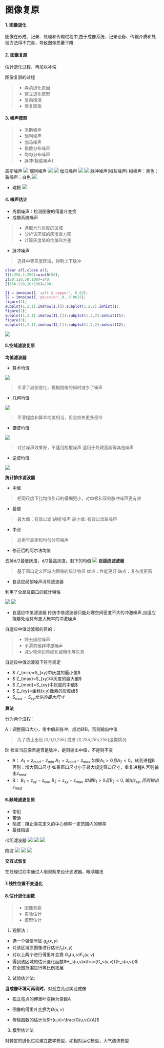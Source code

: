 # 图像复原
#### 1. 图像退化
图像在形成、记录、处理和传输过程中,由于成像系统、记录设备、传输介质和处理方法得不完善，导致图像质量下降
#### 2. 图像复原
估计退化过程，再加以补偿

图像复原的过程
> - 弄清退化原因
> - 建立退化模型
> - 反向推演
> - 恢复图像

#### 3. 噪声模型
> * 高斯噪声
> * 瑞利噪声
> * 伽马噪声
> * 指数分布噪声
> * 均匀分布噪声
> * 脉冲(椒盐噪声)

高斯噪声
![](pics/高斯噪声模型.png)
瑞利噪声
![](pics/瑞利噪声1.png)
![](pics/瑞利噪声2.png)
伽马噪声
![](pics/伽马噪声.png)
![](pics/伽马噪声2.png)
脉冲噪声(椒盐噪声)
椒噪声：黑色；盐噪声：白色
![](pics/脉冲噪声.png)

* 建模
![](pics/噪声建模.png)

#### 4. 噪声估计

- 周期噪声：检测图像的傅里叶变换
- 成像系统噪声

> * 选取均匀灰度的区域
> * 分析该区域的灰度直方图
> * 计算灰度值的均值和方差
- 脉冲噪声

> 选择中等灰度区域，得到上下脉冲

```matlab
clear all;close all;
I(1:256,1:256)=uint8(50);
I(20:120,50:100)=140;
I(150:220,20:230)=200;

I1 = imnoise(I,'salt & pepper', 0.02);
I2 = imnoise(I,'gaussian',0, 0.0025);
figure(1);
subplot(1,2,1);imshow(I,[]);subplot(1,2,2);imhist(I);
figure(2);
subplot(1,2,1);imshow(I1,[]);subplot(1,2,2);imhist(I1);
figure(3);
subplot(1,2,1);imshow(I2,[]);subplot(1,2,2);imhist(I2);
```
![](pics/噪声分析.png)
#### 5.空域滤波复原
**均值滤波器**
* 算术均值

![](pics/算术均值滤波器.png)
>平滑了局部变化，模糊图像的同时减少了噪声

* 几何均值

![](pics/几何均值.png)
> 平滑程度和算术均值相当，但会损失更多细节
* 谐波均值

![](pics/谐波均值.png)
> 对盐噪声效果好，不适用胡椒噪声
> 适用于处理高斯等其他噪声

* 逆波均值

![](pics/逆谐波均值滤波器.png)

**统计排序滤波器**
* 中值
> 相同尺度下比均值引起的模糊更小，对单极和双极脉冲噪声更有效
* 最值
> 最大值：有效过滤‘胡椒’噪声
> 最小值: 有效过滤盐噪声
* 中点
> 适用于高斯和均匀分布噪声
* 修正后的阿尔法均值

去掉d/2最低灰度，d/2最高灰度，剩下的均值
![](pics/修正后的alpha.png)
**自适应滤波器**
> 基于窗口定义区域内图像的统计特征
优点：性能更好
缺点：复杂度更高

* 自适应局部噪声消除滤波器

利用了全局及窗口的统计特性

![](pics/自适应.png)
![](pics/自适应2.png)
* 自适应中值滤波器
传统中值滤波器只能处理空间密度不大的冲激噪声,自适应能够处理具有更大概率的冲激噪声

自适应中值滤波器的目的：
> - 除去椒盐噪声
> - 平滑其他非冲激噪声
> - 减少物体边界细化或粗化等失真

自适应中值滤波器下符号规定

- $ Z_{min}=S_{xy}中灰度的最小值$
- $ Z_{max}=S_{xy}中灰度的最大值$
- $ Z_{med}=S_{xy}中灰度的中值$
- $ Z_{xy}=坐标(x,y)像素的灰度级$
- $S_{max}=S_{xy}允许的最大尺寸$

**算法**

分为两个进程：

A：调整窗口大小，使中值非脉冲，成功转B，否则输出中值

> 为了防止出现 [0,0,0,255] 或者 [0,255,255,255]这类情况

B:   检查当前像素是否是脉冲，是则输出中值，不是则不变

* A：
    $A_1 = z_{med} - z_{min}$
    $A_2 = z_{med} - z_{max}$
    如果$A_1>0且A_2<0$，转到进程B
    否则：增大窗口尺寸
    如果窗口尺寸小于最大规定窗口尺寸，重复进程A
    否则输出$z_{med}$
* B：
    $B_1 = z_{xy} - z_{min}$
    $B_2 = z_{xy} - z_{max}$
    $如果B_1>0且B_2<0,输出z_{xy},否则输出z_{med}$
#### 6.频域滤波复原

* 带阻
* 带通
* 陷波：阻止事先定义的中心频率一定范围内的频率  
* 最佳陷波

带阻滤波器
![](pics/带阻滤波器.png)
![](pics/带阻滤波器2.png)
![](pics/带阻3.png)

陷波
![](pics/先拨1.png)
![](pics/先拨2.png)
![](pics/陷波3.png)

**交互式恢复**

在处理过程中通过人眼观察来设计滤波器，眼睛瞄法

#### 7.线性位置不变退化

#### 8.估计退化函数
> - 图像观察
> - 实验估计
> - 模型估计

1. 观察法：

- 选一个强信号区 $g_s(x,y)$
- 对该区域原图像进行估计$f_s(x,y)$
- 对以上两个进行傅里叶变换 $G_s(u,v) F_s(u,v)$
- 得到该区域的估计退化函数$H_s(u,v)=\frac{G_s(u,v)}{F_s(u,v)}$
- 在全图范围进行等比例拓展

2. 试验估计法:

**当成像环境可再现时**，对孤立亮点实验成像

- 孤立亮点的傅里叶变换为常数A
- 图像的傅里叶变换为$G(u,v)$

- 传输函数的估计为$H(u,v)=\frac{G(u,v)}{A}$

3. 模型估计法

对特定的退化过程建立数学模型，如相对运动模型，大气湍流模型